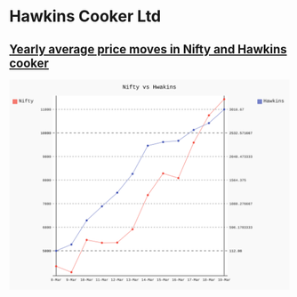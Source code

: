 # Hawkins Cooker Ltd

## [Yearly average price moves in Nifty and Hawkins cooker](https://sendeyo.com/up/d/2aa9e008da)

![hawkincook](https://raw.githubusercontent.com/bananapy/bananapy.github.io/master/stocks/chart.svg?sanitize=true)
